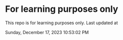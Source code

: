 # For learning purposes only
This repo is for learning purposes only.
Last updated at

Sunday, December 17, 2023 10:53:02 PM

